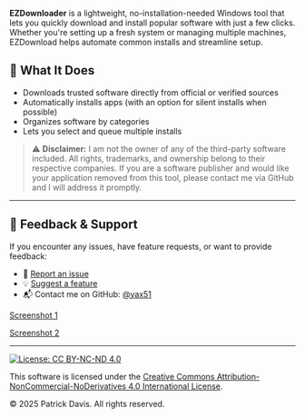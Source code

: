 **EZDownloader** is a lightweight, no-installation-needed Windows tool that lets you quickly download and install popular software with just a few clicks. Whether you're setting up a fresh system or managing multiple machines, EZDownload helps automate common installs and streamline setup.

## 🔧 What It Does
- Downloads trusted software directly from official or verified sources  
- Automatically installs apps (with an option for silent installs when possible)  
- Organizes software by categories  
- Lets you select and queue multiple installs  


> ⚠️ **Disclaimer:** I am not the owner of any of the third-party software included. All rights, trademarks, and ownership belong to their respective companies. If you are a software publisher and would like your application removed from this tool, 
please contact me via GitHub and I will address it promptly. 


---

## 💬 Feedback & Support

If you encounter any issues, have feature requests, or want to provide feedback:

- 🐛 [Report an issue](https://github.com/yax51/EZDownloader/issues)
- 💡 [Suggest a feature](https://github.com/yax51/EZDownloader/issues/new?template=feature_request.md)
- 📬 Contact me on GitHub: [@yax51](https://github.com/yax51)


[Screenshot 1](https://imgur.com/a/PWPtPu6)

[Screenshot 2](https://imgur.com/a/TaUXMUb)

---

[![License: CC BY-NC-ND 4.0](https://img.shields.io/badge/License-CC%20BY--NC--ND%204.0-lightgrey.svg)](https://creativecommons.org/licenses/by-nc-nd/4.0/)

This software is licensed under the [Creative Commons Attribution-NonCommercial-NoDerivatives 4.0 International License](https://creativecommons.org/licenses/by-nc-nd/4.0/).

© 2025 Patrick Davis. All rights reserved.
